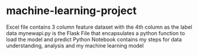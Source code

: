 # machine-learning-project

Excel file contains 3 column feature dataset with the 4th column as the label data
mynewapi.py is the Flask File that encapsulates a python function to load the model and predict
Python Notebook contains my steps for data understanding, analysis and my machine learning model
